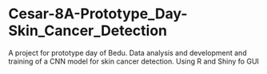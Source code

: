 # Cesar-8A-Prototype_Day-Skin_Cancer_Detection
A project for prototype day of Bedu. Data analysis and development and training of a CNN model for skin cancer detection. Using R and Shiny fo GUI
